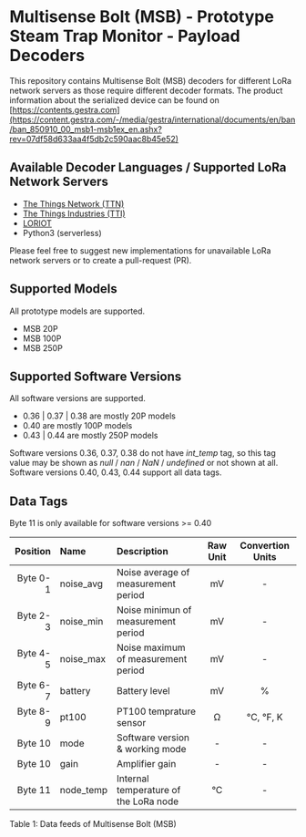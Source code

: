 # Multisense Bolt (MSB) - Prototype Steam Trap Monitor - Payload Decoders

This repository contains Multisense Bolt (MSB) decoders for different LoRa network servers as those require different decoder formats.
The product information about the serialized device can be found on [https://contents.gestra.com](https://content.gestra.com/-/media/gestra/international/documents/en/ban/ban_850910_00_msb1-msb1ex_en.ashx?rev=07df58d633aa4f5db2c590aac8b45e52)

## Available Decoder Languages / Supported LoRa Network Servers

- [The Things Network (TTN)](https://www.thethingsnetwork.org)
- [The Things Industries (TTI)](https://console.cloud.thethings.industries)
- [LORIOT](https://loriot.io)
- Python3 (serverless)

Please feel free to suggest new implementations for unavailable LoRa network servers or to create a pull-request (PR).

## Supported Models

All prototype models are supported.

- MSB 20P
- MSB 100P
- MSB 250P

## Supported Software Versions

All software versions are supported.

- 0.36 | 0.37 | 0.38 are mostly 20P models
- 0.40 are mostly 100P models
- 0.43 | 0.44 are mostly 250P models

Software versions 0.36, 0.37, 0.38 do not have _int_temp_ tag, so this tag value may be shown as _null_ / _nan_ / _NaN_ / _undefined_ or not shown at all.
Software versions 0.40, 0.43, 0.44 support all data tags.

## Data Tags

Byte 11 is only available for software versions >= 0.40

| Position | Name      | Description                           | Raw Unit | Convertion Units |
| -------: | :-------- | :------------------------------------ | :------: | :--------------: |
| Byte 0-1 | noise_avg | Noise average of measurement period   |    mV    |        -         |
| Byte 2-3 | noise_min | Noise minimun of measurement period   |    mV    |        -         |
| Byte 4-5 | noise_max | Noise maximum of measurement period   |    mV    |        -         |
| Byte 6-7 | battery   | Battery level                         |    mV    |        %         |
| Byte 8-9 | pt100     | PT100 temprature sensor               |  &#937;  |    °C, °F, K     |
|  Byte 10 | mode      | Software version & working mode       |    -     |        -         |
|  Byte 10 | gain      | Amplifier gain                        |    -     |        -         |
|  Byte 11 | node_temp | Internal temperature of the LoRa node |    °C    |        -         |

Table 1: Data feeds of Multisense Bolt (MSB)
